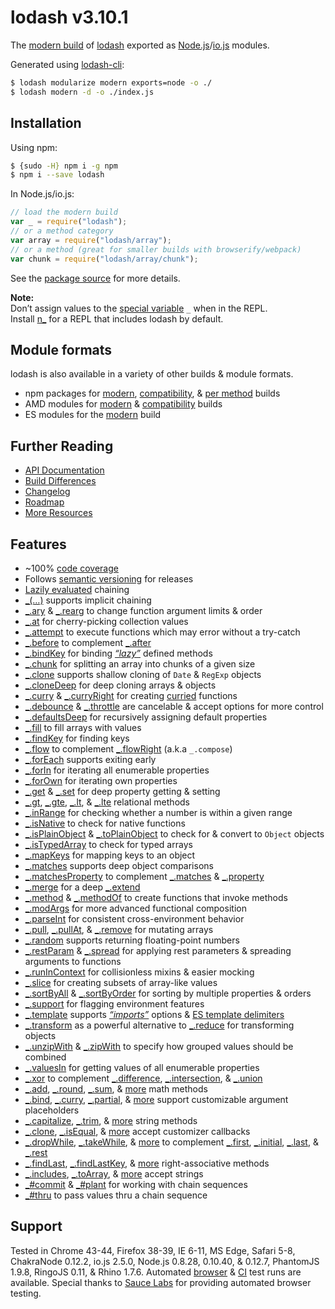 # lodash v3.10.1

The [modern build](https://github.com/lodash/lodash/wiki/Build-Differences) of [lodash](https://lodash.com/) exported as [Node.js](http://nodejs.org/)/[io.js](https://iojs.org/) modules.

Generated using [lodash-cli](https://www.npmjs.com/package/lodash-cli):

```bash
$ lodash modularize modern exports=node -o ./
$ lodash modern -d -o ./index.js
```

## Installation

Using npm:

```bash
$ {sudo -H} npm i -g npm
$ npm i --save lodash
```

In Node.js/io.js:

```js
// load the modern build
var _ = require("lodash");
// or a method category
var array = require("lodash/array");
// or a method (great for smaller builds with browserify/webpack)
var chunk = require("lodash/array/chunk");
```

See the [package source](https://github.com/lodash/lodash/tree/3.10.1-npm) for more details.

**Note:**<br>
Don’t assign values to the [special variable](http://nodejs.org/api/repl.html#repl_repl_features) `_` when in the REPL.<br>
Install [n\_](https://www.npmjs.com/package/n_) for a REPL that includes lodash by default.

## Module formats

lodash is also available in a variety of other builds & module formats.

- npm packages for [modern](https://www.npmjs.com/package/lodash), [compatibility](https://www.npmjs.com/package/lodash-compat), & [per method](https://www.npmjs.com/browse/keyword/lodash-modularized) builds
- AMD modules for [modern](https://github.com/lodash/lodash/tree/3.10.1-amd) & [compatibility](https://github.com/lodash/lodash-compat/tree/3.10.1-amd) builds
- ES modules for the [modern](https://github.com/lodash/lodash/tree/3.10.1-es) build

## Further Reading

- [API Documentation](https://lodash.com/docs)
- [Build Differences](https://github.com/lodash/lodash/wiki/Build-Differences)
- [Changelog](https://github.com/lodash/lodash/wiki/Changelog)
- [Roadmap](https://github.com/lodash/lodash/wiki/Roadmap)
- [More Resources](https://github.com/lodash/lodash/wiki/Resources)

## Features

- ~100% [code coverage](https://coveralls.io/r/lodash)
- Follows [semantic versioning](http://semver.org/) for releases
- [Lazily evaluated](http://filimanjaro.com/blog/2014/introducing-lazy-evaluation/) chaining
- [\_(…)](https://lodash.com/docs#_) supports implicit chaining
- [\_.ary](https://lodash.com/docs#ary) & [\_.rearg](https://lodash.com/docs#rearg) to change function argument limits & order
- [\_.at](https://lodash.com/docs#at) for cherry-picking collection values
- [\_.attempt](https://lodash.com/docs#attempt) to execute functions which may error without a try-catch
- [\_.before](https://lodash.com/docs#before) to complement [\_.after](https://lodash.com/docs#after)
- [\_.bindKey](https://lodash.com/docs#bindKey) for binding [_“lazy”_](http://michaux.ca/articles/lazy-function-definition-pattern) defined methods
- [\_.chunk](https://lodash.com/docs#chunk) for splitting an array into chunks of a given size
- [\_.clone](https://lodash.com/docs#clone) supports shallow cloning of `Date` & `RegExp` objects
- [\_.cloneDeep](https://lodash.com/docs#cloneDeep) for deep cloning arrays & objects
- [\_.curry](https://lodash.com/docs#curry) & [\_.curryRight](https://lodash.com/docs#curryRight) for creating [curried](http://hughfdjackson.com/javascript/why-curry-helps/) functions
- [\_.debounce](https://lodash.com/docs#debounce) & [\_.throttle](https://lodash.com/docs#throttle) are cancelable & accept options for more control
- [\_.defaultsDeep](https://lodash.com/docs#defaultsDeep) for recursively assigning default properties
- [\_.fill](https://lodash.com/docs#fill) to fill arrays with values
- [\_.findKey](https://lodash.com/docs#findKey) for finding keys
- [\_.flow](https://lodash.com/docs#flow) to complement [\_.flowRight](https://lodash.com/docs#flowRight) (a.k.a `_.compose`)
- [\_.forEach](https://lodash.com/docs#forEach) supports exiting early
- [\_.forIn](https://lodash.com/docs#forIn) for iterating all enumerable properties
- [\_.forOwn](https://lodash.com/docs#forOwn) for iterating own properties
- [\_.get](https://lodash.com/docs#get) & [\_.set](https://lodash.com/docs#set) for deep property getting & setting
- [\_.gt](https://lodash.com/docs#gt), [\_.gte](https://lodash.com/docs#gte), [\_.lt](https://lodash.com/docs#lt), & [\_.lte](https://lodash.com/docs#lte) relational methods
- [\_.inRange](https://lodash.com/docs#inRange) for checking whether a number is within a given range
- [\_.isNative](https://lodash.com/docs#isNative) to check for native functions
- [\_.isPlainObject](https://lodash.com/docs#isPlainObject) & [\_.toPlainObject](https://lodash.com/docs#toPlainObject) to check for & convert to `Object` objects
- [\_.isTypedArray](https://lodash.com/docs#isTypedArray) to check for typed arrays
- [\_.mapKeys](https://lodash.com/docs#mapKeys) for mapping keys to an object
- [\_.matches](https://lodash.com/docs#matches) supports deep object comparisons
- [\_.matchesProperty](https://lodash.com/docs#matchesProperty) to complement [\_.matches](https://lodash.com/docs#matches) & [\_.property](https://lodash.com/docs#property)
- [\_.merge](https://lodash.com/docs#merge) for a deep [\_.extend](https://lodash.com/docs#extend)
- [\_.method](https://lodash.com/docs#method) & [\_.methodOf](https://lodash.com/docs#methodOf) to create functions that invoke methods
- [\_.modArgs](https://lodash.com/docs#modArgs) for more advanced functional composition
- [\_.parseInt](https://lodash.com/docs#parseInt) for consistent cross-environment behavior
- [\_.pull](https://lodash.com/docs#pull), [\_.pullAt](https://lodash.com/docs#pullAt), & [\_.remove](https://lodash.com/docs#remove) for mutating arrays
- [\_.random](https://lodash.com/docs#random) supports returning floating-point numbers
- [\_.restParam](https://lodash.com/docs#restParam) & [\_.spread](https://lodash.com/docs#spread) for applying rest parameters & spreading arguments to functions
- [\_.runInContext](https://lodash.com/docs#runInContext) for collisionless mixins & easier mocking
- [\_.slice](https://lodash.com/docs#slice) for creating subsets of array-like values
- [\_.sortByAll](https://lodash.com/docs#sortByAll) & [\_.sortByOrder](https://lodash.com/docs#sortByOrder) for sorting by multiple properties & orders
- [\_.support](https://lodash.com/docs#support) for flagging environment features
- [\_.template](https://lodash.com/docs#template) supports [_“imports”_](https://lodash.com/docs#templateSettings-imports) options & [ES template delimiters](http://people.mozilla.org/~jorendorff/es6-draft.html#sec-template-literal-lexical-components)
- [\_.transform](https://lodash.com/docs#transform) as a powerful alternative to [\_.reduce](https://lodash.com/docs#reduce) for transforming objects
- [\_.unzipWith](https://lodash.com/docs#unzipWith) & [\_.zipWith](https://lodash.com/docs#zipWith) to specify how grouped values should be combined
- [\_.valuesIn](https://lodash.com/docs#valuesIn) for getting values of all enumerable properties
- [\_.xor](https://lodash.com/docs#xor) to complement [\_.difference](https://lodash.com/docs#difference), [\_.intersection](https://lodash.com/docs#intersection), & [\_.union](https://lodash.com/docs#union)
- [\_.add](https://lodash.com/docs#add), [\_.round](https://lodash.com/docs#round), [\_.sum](https://lodash.com/docs#sum), &
  [more](https://lodash.com/docs "_.ceil & _.floor") math methods
- [\_.bind](https://lodash.com/docs#bind), [\_.curry](https://lodash.com/docs#curry), [\_.partial](https://lodash.com/docs#partial), &
  [more](https://lodash.com/docs "_.bindKey, _.curryRight, _.partialRight") support customizable argument placeholders
- [\_.capitalize](https://lodash.com/docs#capitalize), [\_.trim](https://lodash.com/docs#trim), &
  [more](https://lodash.com/docs "_.camelCase, _.deburr, _.endsWith, _.escapeRegExp, _.kebabCase, _.pad, _.padLeft, _.padRight, _.repeat, _.snakeCase, _.startCase, _.startsWith, _.trimLeft, _.trimRight, _.trunc, _.words") string methods
- [\_.clone](https://lodash.com/docs#clone), [\_.isEqual](https://lodash.com/docs#isEqual), &
  [more](https://lodash.com/docs "_.assign, _.cloneDeep, _.merge") accept customizer callbacks
- [\_.dropWhile](https://lodash.com/docs#dropWhile), [\_.takeWhile](https://lodash.com/docs#takeWhile), &
  [more](https://lodash.com/docs "_.drop, _.dropRight, _.dropRightWhile, _.take, _.takeRight, _.takeRightWhile") to complement [\_.first](https://lodash.com/docs#first), [\_.initial](https://lodash.com/docs#initial), [\_.last](https://lodash.com/docs#last), & [\_.rest](https://lodash.com/docs#rest)
- [\_.findLast](https://lodash.com/docs#findLast), [\_.findLastKey](https://lodash.com/docs#findLastKey), &
  [more](https://lodash.com/docs "_.curryRight, _.dropRight, _.dropRightWhile, _.flowRight, _.forEachRight, _.forInRight, _.forOwnRight, _.padRight, partialRight, _.takeRight, _.trimRight, _.takeRightWhile") right-associative methods
- [\_.includes](https://lodash.com/docs#includes), [\_.toArray](https://lodash.com/docs#toArray), &
  [more](https://lodash.com/docs "_.at, _.countBy, _.every, _.filter, _.find, _.findLast, _.findWhere, _.forEach, _.forEachRight, _.groupBy, _.indexBy, _.invoke, _.map, _.max, _.min, _.partition, _.pluck, _.reduce, _.reduceRight, _.reject, _.shuffle, _.size, _.some, _.sortBy, _.sortByAll, _.sortByOrder, _.sum, _.where") accept strings
- [\_#commit](https://lodash.com/docs#prototype-commit) & [\_#plant](https://lodash.com/docs#prototype-plant) for working with chain sequences
- [\_#thru](https://lodash.com/docs#thru) to pass values thru a chain sequence

## Support

Tested in Chrome 43-44, Firefox 38-39, IE 6-11, MS Edge, Safari 5-8, ChakraNode 0.12.2, io.js 2.5.0, Node.js 0.8.28, 0.10.40, & 0.12.7, PhantomJS 1.9.8, RingoJS 0.11, & Rhino 1.7.6.
Automated [browser](https://saucelabs.com/u/lodash) & [CI](https://travis-ci.org/lodash/lodash/) test runs are available. Special thanks to [Sauce Labs](https://saucelabs.com/) for providing automated browser testing.
